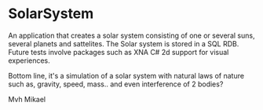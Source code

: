 SolarSystem
===========

An application that creates a solar system consisting of one or several suns, several planets and sattelites. The Solar system is stored in a SQL RDB. Future tests involve packages such as XNA C# 2d support for visual experiences. 

Bottom line, it's a simulation of a solar system with natural laws of nature such as, gravity, speed, mass.. and even interference of 2 bodies?

Mvh Mikael
